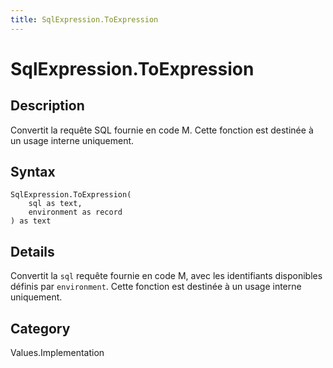 ```yaml
---
title: SqlExpression.ToExpression
---
```


# SqlExpression.ToExpression


## Description

Convertit la requête SQL fournie en code M. Cette fonction est destinée à un usage interne uniquement.


## Syntax

```powerquery
SqlExpression.ToExpression(
    sql as text,
    environment as record
) as text
```


## Details

Convertit la <code>sql</code> requête fournie en code M, avec les identifiants disponibles définis par <code>environment</code>. Cette fonction est destinée à un usage interne uniquement.



## Category
Values.Implementation
